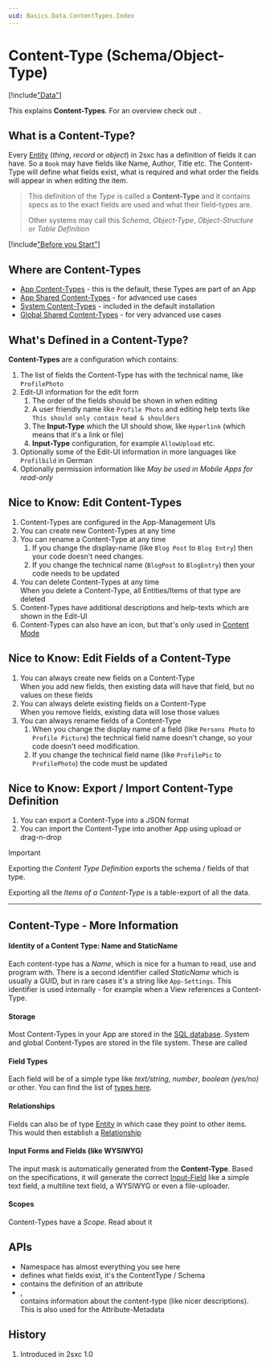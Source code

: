 ```yaml
---
uid: Basics.Data.ContentTypes.Index
---
```

# Content-Type (Schema/Object-Type)

[!include["Data"](~/basics/data/_shared-content-types.md)]

This explains **Content-Types**. For an overview check out [](xref:Basics.Data.Index).

## What is a Content-Type?

Every [Entity](xref:Basics.Data.Entities.Index) (_thing_, _record_ or _object_) in 2sxc has a definition of fields it can have. So a `Book` may have fields like Name, Author, Title etc. 
The Content-Type will define what fields exist, what is required and what order the fields will appear in when editing the item. 

> This definition of the _Type_ is called a **Content-Type** and it contains specs as to the exact fields are used and what their field-types are.
> 
> Other systems may call this _Schema_, _Object-Type_, _Object-Structure_ or _Table Definition_

[!include["Before you Start"](../../../shared/before-you-start-idynamicentity.md)]

## Where are Content-Types

* [App Content-Types](xref:Basics.Data.ContentTypes.App) - this is the default, these Types are part of an App
* [App Shared Content-Types](xref:Basics.Data.ContentTypes.Shared) - for advanced use cases
* [System Content-Types](xref:Basics.Data.ContentTypes.System) - included in the default installation
* [Global Shared Content-Types](xref:Basics.Data.ContentTypes.Global) - for very advanced use cases

## What's Defined in a Content-Type?


**Content-Types** are a configuration which contains:

1. The list of fields the Content-Type has with the technical name, like `ProfilePhoto`
1. Edit-UI information for the edit form
    1. The order of the fields should be shown in when editing
    1. A user friendly name like `Profile Photo` and editing help texts like `This should only contain head & shoulders`
    1. The **Input-Type** which the UI should show, like `Hyperlink` (which means that it's a link or file)
    1. **Input-Type** configuration, for example `AllowUpload` etc.
1. Optionally some of the Edit-UI information in more languages like `Profilbild` in German
1. Optionally permission information like _May be used in Mobile Apps for read-only_


## Nice to Know: Edit Content-Types

1. Content-Types are configured in the App-Management UIs
1. You can create new Content-Types at any time
1. You can rename a Content-Type at any time
    1. If you change the display-name (like `Blog Post` to `Blog Entry`) then your code doesn't need changes.
    1. If you change the technical name (`BlogPost` to `BlogEntry`) then your code needs to be updated
1. You can delete Content-Types at any time  
    When you delete a Content-Type, all Entities/Items of that type are deleted
1. Content-Types have additional descriptions and help-texts which are shown in the Edit-UI
1. Content-Types can also have an icon, but that's only used in [Content Mode](xref:Basics.Content.Index)


## Nice to Know: Edit Fields of a Content-Type

1. You can always create new fields on a Content-Type  
    When you add new fields, then existing data will have that field, but no values on these fields
1. You can always delete existing fields on a Content-Type  
    When you remove fields, existing data will lose those values
1. You can always rename fields of a Content-Type
    1. When you change the display name of a field (like `Persons Photo` to `Profile Picture`) the technical field name doesn't change, so your code doesn't need modification.
    1. If you change the technical field name (like `ProfilePic` to `ProfilePhoto`) the code must be updated


## Nice to Know: Export / Import Content-Type Definition

1. You can export a Content-Type into a JSON format
1. You can import the Content-Type into another App using upload or drag-n-drop

> [!IMPORTANT]
> Exporting the _Content Type Definition_ exports the schema / fields of that type. 
> 
> Exporting all the _Items of a Content-Type_ is a table-export of all the data. 


---

## Content-Type - More Information

#### Identity of a Content Type: Name and StaticName

Each content-type has a _Name_, which is nice for a human to read, use and program with. There is a second identifier called _StaticName_ which is usually a GUID, but in rare cases it's a string like `App-Settings`. This identifier is used internally - for example when a View references a Content-Type.

#### Storage
Most Content-Types in your App are stored in the [SQL database](xref:Basics.Data.ContentTypes.SqlStorage).
System and global Content-Types are stored in the file system. These are called [](xref:Basics.Data.ContentTypes.FileStorage)

#### Field Types
Each field will be of a simple type like _text/string_, _number_, _boolean (yes/no)_ or other. You can find the list of [types here](xref:Basics.Data.Fields.Index).

#### Relationships
Fields can also be of type [Entity](xref:Basics.Data.Fields.Entity) in which case they point to other items. This would then establish a [Relationship](xref:Basics.Data.Relationships.Index)

#### Input Forms and Fields (like WYSIWYG)
The input mask is automatically generated from the **Content-Type**. Based on the specifications, it will generate the correct [Input-Field](xref:Basics.Data.Fields.Index) like a simple text field, a multiline text field, a WYSIWYG or even a file-uploader. 

#### Scopes

Content-Types have a _Scope_. Read about it [](xref:Basics.Data.Scopes)

## APIs

* [](xref:ToSic.Eav.Data) Namespace has almost everything you see here
* [](xref:ToSic.Eav.Data.IContentType) defines what fields exist, it's the ContentType / Schema
* [](xref:ToSic.Eav.Data.IContentTypeAttribute)
	contains the definition of an attribute
* [](xref:ToSic.Eav.Data.ContentTypeMetadata), [](xref:ToSic.Eav.Metadata.IMetadataOf)  
	contains information about the content-type (like nicer descriptions).
	This is also used for the Attribute-Metadata

## History

1. Introduced in 2sxc 1.0
